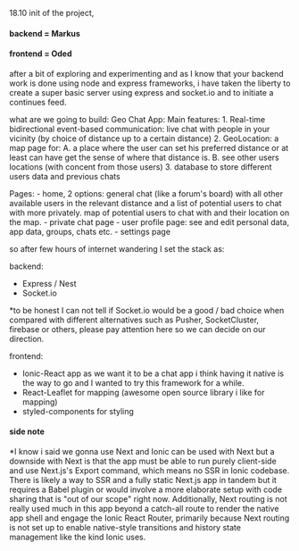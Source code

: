 18.10
init of the project,


#### backend = Markus
#### frontend = Oded



after a bit of exploring and experimenting and as I know that your backend work is done using node and express frameworks, 
i have taken the liberty to create a super basic server using express and socket.io and to initiate a continues feed.

what are we going to build:
Geo Chat App:
  Main features:
    1. Real-time bidirectional event-based communication: live chat with people in your vicinity (by choice of distance up to a certain distance) 
    2. GeoLocation: a map page for: 
      A. a place where the user can set his preferred distance or at least can have get the sense of where that distance is.
      B. see other users locations (with concent from those users)
    3. database to store different users data and previous chats

  Pages:
    - home, 2 options:
        general chat (like a forum's board) with all other available users in the relevant distance and a list of potential users to chat with more privately.
        map of potential users to chat with and their location on the map.
    - private chat page
    - user profile page: see and edit personal data, app data, groups, chats etc.
    - settings page
    
    
so after few hours of internet wandering I set the stack as:

backend: 
  - Express / Nest 
  - Socket.io

*to be honest I can not tell if Socket.io would be a good / bad choice when compared with different alternatives 
such as Pusher, SocketCluster, firebase or others, please pay attention here so we can decide on our direction.

frontend: 
  - Ionic-React app as we want it to be a chat app i think having it native is the way to go and I wanted to try this framework for a while.
  - React-Leaflet for mapping (awesome open source library i like for mapping) 
  - styled-components for styling
 
 #### side note
*I know i said we gonna use Next and Ionic can be used with Next but a downside with Next is that the app must be able to run purely client-side 
and use Next.js's Export command, which means no SSR in Ionic codebase. There is likely a way to SSR and a fully static Next.js app
in tandem but it requires a Babel plugin or would involve a more elaborate setup with code sharing that is "out of our scope" right now.
Additionally, Next routing is not really used much in this app beyond a catch-all route to render the native app shell and engage the Ionic React Router, 
primarily because Next routing is not set up to enable native-style transitions and history state management like the kind Ionic uses.

